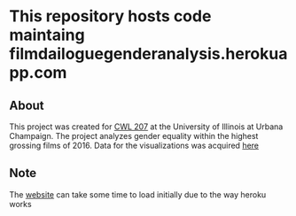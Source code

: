# This repository hosts code maintaing filmdailoguegenderanalysis.herokuapp.com

## About
This project was created for [CWL 207](http://catalog.illinois.edu/courses-of-instruction/cwl/) at the University of Illinois at Urbana Champaign. 
The project analyzes gender equality within the highest grossing films of 2016.
Data for the visualizations was acquired [here](https://github.com/ProQuestionAsker/2016Dialogue/blob/master)

## Note
The [website](filmdialoguegenderanalysis.herokuapp.com) can take some time to load initially due to the way heroku works